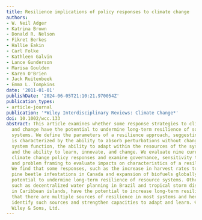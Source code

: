 ```yaml
---
title: Resilience implications of policy responses to climate change
authors:
- W. Neil Adger
- Katrina Brown
- Donald R. Nelson
- Fikret Berkes
- Hallie Eakin
- Carl Folke
- Kathleen Galvin
- Lance Gunderson
- Marisa Goulden
- Karen O'Brien
- Jack Ruitenbeek
- Emma L. Tompkins
date: '2011-01-01'
publishDate: '2024-06-05T21:10:21.970054Z'
publication_types:
- article-journal
publication: '*Wiley Interdisciplinary Reviews: Climate Change*'
doi: 10.1002/wcc.133
abstract: This article examines whether some response strategies to climate variability
  and change have the potential to undermine long-term resilience of social-ecological
  systems. We define the parameters of a resilience approach, suggesting that resilience
  is characterized by the ability to absorb perturbations without changing overall
  system function, the ability to adapt within the resources of the system itself,
  and the ability to learn, innovate, and change. We evaluate nine current regional
  climate change policy responses and examine governance, sensitivity to feedbacks,
  and problem framing to evaluate impacts on characteristics of a resilient system.
  We find that some responses, such as the increase in harvest rates to deal with
  pine beetle infestations in Canada and expansion of biofuels globally, have the
  potential to undermine long-term resilience of resource systems. Other responses,
  such as decentralized water planning in Brazil and tropical storm disaster management
  in Caribbean islands, have the potential to increase long-term resilience. We argue
  that there are multiple sources of resilience in most systems and hence policy should
  identify such sources and strengthen capacities to adapt and learn. © 2011 John
  Wiley & Sons, Ltd.
---
```

